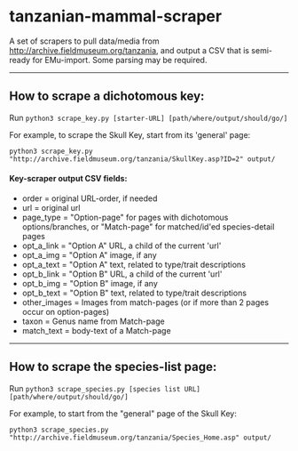 # tanzanian-mammal-scraper
A set of scrapers to pull data/media from http://archive.fieldmuseum.org/tanzania, and output a CSV that is semi-ready for EMu-import.  Some parsing may be required.

-----

## How to scrape a dichotomous key:

Run `python3 scrape_key.py [starter-URL] [path/where/output/should/go/]`

For example, to scrape the Skull Key, start from its 'general' page:

`python3 scrape_key.py "http://archive.fieldmuseum.org/tanzania/SkullKey.asp?ID=2" output/`

#### Key-scraper output CSV fields:

- order = original URL-order, if needed
- url = original url
- page_type = "Option-page" for pages with dichotomous options/branches, or "Match-page" for matched/id'ed species-detail pages
- opt_a_link = "Option A" URL, a child of the current 'url'
- opt_a_img = "Option A" image, if any
- opt_a_text = "Option A" text, related to type/trait descriptions
- opt_b_link = "Option B" URL, a child of the current 'url'
- opt_b_img = "Option B" image, if any
- opt_b_text = "Option B" text, related to type/trait descriptions
- other_images = Images from match-pages (or if more than 2 pages occur on option-pages)
- taxon = Genus name from Match-page
- match_text = body-text of a Match-page

-----

## How to scrape the species-list page:

Run `python3 scrape_species.py [species list URL] [path/where/output/should/go/]`

For example, to start from the "general" page of the Skull Key:

`python3 scrape_species.py "http://archive.fieldmuseum.org/tanzania/Species_Home.asp" output/`
